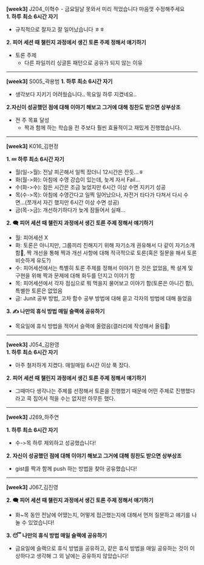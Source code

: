 **[week3]** J204_이혁수 - 금요일날 못와서 미리 적었습니다 마음껏 수정해주세요  
**1. 하루 최소 6시간 자기**
- 규칙적으로 잘자고 잘 일어났습니다 ㅎㅎ

**2. 피어 세션 때 챌린지 과정에서 생긴 토론 주제 정해서 얘기하기**
- 토론 주제
  - 다른 파일끼리 싱글톤 패턴으로 공유가 되지 않는 이유

----

**[week3]** S005_곽용범 
**1. 하루 최소 6시간 자기**
- 생각보다 지키기 어려웠습니다.. 목요일 하루 지켰네요..

**2.자신이 성공했던 점에 대해 이야기 해보고 그거에 대해 칭찬도 받으면 상부상조**
- 전 주 목표 달성
  - 짝과 함께 하는 학습을 전 주보다 훨씬 효율적이고 재밌게 진행했습니다.

----

**[week3]** K016_김현정

**1. 💤 하루 최소 6시간 자기**
- 월(일->월): 전날 피곤해서 일찍 잤더니 12시간은 잔듯...ㅎ
- 화(월->화): 아침에 수영 강습이 있는데, 늦게 자서 Fail...
- 수(화->수): 잠든 시간은 조금 늦었지만 6시간 이상 수면 지키기 성공
- 목(수->목): 아침에 수영간다고 일찍 일어났으나, 자전거 타다가 다쳐서 다시 수면...(쪼개서 자긴 했지만 6시간 이상 수면 성공)
- 금(목->금): 개선하기하다가 늦게 잠들어서 실패...

**2. 🗨️ 피어 세션 때 챌린지 과정에서 생긴 토론 주제 정해서 얘기하기**
- 월: 피어세션 X
- 화: 토론은 아니지만, 그룹끼리 친해지기 위해 자기소개 권유해서 다 같이 자기소개함🥰, 짝 개선을 통해 짝과 개선 사항에 대해 적극적으로 토론(혹은 질문을 해서 토론 비슷하게 유도?)
- 수: 피어세션에서는 특별히 토론 주제를 정해서 이야기 한 것은 없었음, 짝 설계 및 구현을 위해 짝과 문제에 대해 화두를 던지고 이야기 함
- 목: 피어세션에서 각자 점심으로 뭐 먹을지 물어보고 이야기 함(토론은 아니긴 함), 특별한 토론은 없었음
- 금: Junit 공부 방법, 고차 함수 공부 방법에 대해 묻고 각자의 방법에 대해 들었음


**3. ✍️ 나만의 휴식 방법 매일 슬랙에 공유하기**
- 목요일에 휴식 방법을 적어서 슬랙에 올렸음(갤러리에 작성해서 올림🌼)

----

**[week3]** J054_김완영   
**1. 하루 최소 6시간 자기**
- 아주 철저하게 지켰다. 매일매일 6시간 이상 푹 잤다.

**2. 피어 세션 때 챌린지 과정에서 생긴 토론 주제 정해서 얘기하기**
- 그때마다 생각나는 주제를 선정해서 토론을 진행했기 때문에 어떤 주제로 진행했다라고 콕 집어서 적을 수는 없지만 아무튼 했다.

----

**[week3]** J269_하주연

**1. 하루 최소 6시간 자기**
- 수->목 하루 제외하고 성공했습니다!

**2. 자신이 성공했던 점에 대해 이야기 해보고 그거에 대해 칭찬도 받으면 상부상조**
- gist를 짝과 함께 push 하는 방법을 찾아 공유했습니다!

----

**[week3]** J067_김진영

**2. 🗨️ 피어 세션 때 챌린지  과정에서 생긴 토론 주제 정해서 얘기하기**
- 화~목 동안 전날에 어땠는지, 어떻게 접근했는지에 대해서 먼저 질문하고 얘기를 나눌 수 있었습니다!

**3. 😴 나만의 휴식 방법 매일 슬랙에 공유하기**
- 금요일에 슬랙으로 휴식 방법을 공유하고, 같은 휴식 방법을 매일 공유하는 것이 이상하다고 생각해 그 외 날에는 공유하지 않았습니다!
